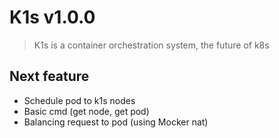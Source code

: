 # K1s v1.0.0
> K1s is a container orchestration system, the future of k8s

## Next feature
- Schedule pod to k1s nodes
- Basic cmd (get node, get pod)
- Balancing request to pod (using Mocker nat)